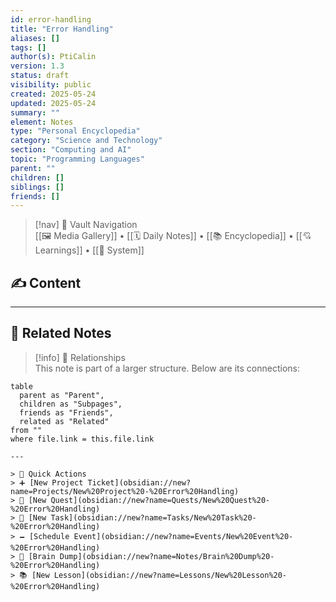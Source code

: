 ```yaml
---
id: error-handling
title: "Error Handling"
aliases: []
tags: []
author(s): PtiCalin
version: 1.3
status: draft
visibility: public
created: 2025-05-24
updated: 2025-05-24
summary: ""
element: Notes
type: "Personal Encyclopedia"
category: "Science and Technology"
section: "Computing and AI"
topic: "Programming Languages"
parent: ""
children: []
siblings: []
friends: []
---
```

> [!nav] 🧱 Vault Navigation  
> [[🖼 Media Gallery]] • [[🗓 Daily Notes]] • [[📚 Encyclopedia]] • [[💘 Learnings]] • [[🧠 System]]

## ✍️ Content

<!-- Add content in this section -->







---

## 🔗 Related Notes

> [!info] 🧠 Relationships  
> This note is part of a larger structure. Below are its connections:

```dataview
table
  parent as "Parent",
  children as "Subpages",
  friends as "Friends",
  related as "Related"
from ""
where file.link = this.file.link

---

> 🌛 Quick Actions  
> ➕ [New Project Ticket](obsidian://new?name=Projects/New%20Project%20-%20Error%20Handling)  
> 🌹 [New Quest](obsidian://new?name=Quests/New%20Quest%20-%20Error%20Handling)  
> 🎯 [New Task](obsidian://new?name=Tasks/New%20Task%20-%20Error%20Handling)  
> 🗕 [Schedule Event](obsidian://new?name=Events/New%20Event%20-%20Error%20Handling)  
> 📝 [Brain Dump](obsidian://new?name=Notes/Brain%20Dump%20-%20Error%20Handling)  
> 📚 [New Lesson](obsidian://new?name=Lessons/New%20Lesson%20-%20Error%20Handling)
